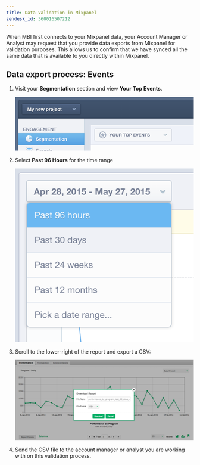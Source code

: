 ```yaml
---
title: Data Validation in Mixpanel
zendesk_id: 360016507212
---
```


When MBI first connects to your Mixpanel data, your Account Manager or Analyst may request that you provide data exports from Mixpanel for validation purposes. This allows us to confirm that we have synced all the same data that is available to you directly within Mixpanel.

## Data export process: Events

1. Visit your **Segmentation** section and view **Your Top Events**.

    ![](../../../assets/your-top-events.png)

1. Select **Past 96 Hours** for the time range

    ![](../../../assets/past-96-hours.png)

1. Scroll to the lower-right of the report and export a CSV:

    ![](../../../assets/export-csv-mixpanel.png)

1. Send the CSV file to the account manager or analyst you are working with on this validation process.
